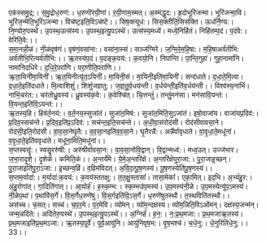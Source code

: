 

  
एक॑स्समु॒द्र;। स॒मु॒द्रोध॒रुण॑:। ध॒रुणॊ॑रयी॒णां। र॒यी॒णाम॒स्मत्। अ॒स्मद्धृ॒द:। हृ॒दोभूरि॑जन्मा। भूरि॑जन्मा॒वि। भूरि॑ज॒न्मेति॒भूरि॑ऽजन्मा। विच॑ष्ट॒इति॒विऽच॑ष्टे।। सिष॒क्त्यूध॑:। सिस॒क्तीति॒सिस॑क्ति। ऊध॑र्नि॒ण्य:। नि॒ण्योरु॒पस्थे॑। उ॒पस्थ॒उत्स॑स्य। उ॒पस्थ॒इत्यु॒पऽस्थे॑। उत्स॑स्य॒मध्ये॑। मध्ये॒निहि॑तं। निहि॑तम्प॒दं। प॒दंवे:। वेरिति॒वे:।।  
स॒मा॒नन्नी॒ळं। नी॒ळंवृष॑णं। वृष॑णं॒वसा॑ना:। वसा॑ना॒स्सं। सञ्ज॑ग्मिरे। ज॒ग्मि॒रे॒म॒हि॒षा:। म॒हि॒षाअर्व॑तीभि: अर्व॑तीभि॒रित्यर्व॑तीभि:।। ऋ॒तस्य॑प॒दं। प॒दङ्क॒वय॑:। क॒वयो॒नि। निपा॑न्ति। पा॒न्ति॒गुहा॑। गुहा॒नामा॑नि। नामा॑निदधिरे। द॒धि॒रे॒परा॑णि। परा॒णीति॒परा॑णि।।  
ऋ॒ता॒यिनी॑मा॒यिनी॑। ऋ॒त॒यिनीत्यृ॑त॒ऽयिनी॑। मा॒यिनी॒सं। मा॒यिनी॒इति॑मा॒यिनी॑। सन्द॑धाते। द॒धा॒ते॒मि॒त्वा। द॒धा॒ते॒इति॑दधाते। मि॒त्वाशिशुं॑। शिशुं॑जज्ञतु:। ज॒ज्ञ॒तु॒र्व॒धय॑न्ती। व॒र्धय॑न्ती॒इति॑व॒र्धय॑न्ती।। विश्व॑स्य॒नाभिं॑। नाभिं॒चर॑त:। चर॑तोध्रु॒वस्य॑। ध्रु॒वस्य॑क॒वे:। क॒वेश्चि॑त्। चि॒त्तन्तुं॑। तन्तुं॒मन॑सा। मन॑सावि॒यन्त॑:। वि॒यन्त॒इति॑वि॒ऽयन्त॑:।।  
ऋ॒तस्य॒हि। हिव॑र्त॒नय॑:। व॒र्त॒नय॒स्सुजा॑तं। सुजा॑त॒मिष॑:। सुजा॑त॒मिति॒सुऽजा॑तं। इषो॒वाजा॑य। वाजा॑यप्र॒दिव॑:। प्र॒दिव॒स्सच॑न्ते। प्र॒दिव॒इति॑प्र॒ऽदिव॑:। सच॑न्त॒इति॒सच॑न्ते।। अ॒धी॒वा॒संरोद॑सी। रोद॑सीवावसा॒ने। रोद॑सी॒इति॒रोद॑सी। वा॒व॒सा॒नेघृ॒तै:। व॒व॒सा॒नइति॑व॒व॒सा॒ने। घृ॒तैरन्नै॑:। अन्नै॑र्वावृधाते। वा॒वृ॒धा॒ते॒मधू॑नां। व॒वृ॒धा॒ते॒इति॑ववृधाते। मधू॑ना॒मिति॒मधू॑नां।।  
स॒प्तस्वसॄ॑:। स्वसॄ॒॒ररु॑षी:। अरु॑षीर्वावसा॒न:। वा॒व॒सा॒नोवि॒द्वान्। वि॒द्वान्मध्व॑:। मध्व॒उत्। उज्ज॑भार। ज॒भा॒रादृ॒शे। दृ॒शेकं। कमिति॒कं।। अ॒न्तर्ये॑मे। ये॒मे॒अ॒न्तरि॑क्षे। अ॒न्तरि॑क्षेपुरा॒जा:। पु॒रा॒जाइ॒च्छन्। पु॒रा॒जाइति॑पु॒रा॒ऽजा:। इ॒च्छन्व॒व्रिं। व॒व्रिम॑विदत्। अ॒वि॒द॒त्पू॒ष॒णस्य॑। पू॒ष॒णस्येति॑पू॒ष॒णस्य॑।।  
स॒प्तम॒र्यादा॑:। म॒र्यादा॑:क॒वय॑:। क॒वय॑स्ततक्षु:। त॒त॒क्षु॒स्तासां॑। तासा॒मेकां॑। एका॒मित्। इद॒भि। अ॒भ्यं॑हु॒र:। अं॒हु॒रोगा॑त्। गा॒दिति॑गात्।। आ॒योर्ह॑। ह॒स्क॒म्भ:। स्क॒म्भउ॑प॒मस्य॑। उ॒प॒मस्य॑नी॒ळे। उ॒प॒मस्येत्यु॑प॒ऽमस्य॑। नी॒ळेप॒थां। प॒थांवि॑स॒र्गे। वि॒स॒र्गेध॒रुणे॑षु। वि॒स॒र्गइति॑वि॒ऽस॒र्गे। ध॒रुणे॑षुतस्थौ। त॒स्थविति॑तस्थौ।।  
अस॑च्च। च॒सत्। सच्च॑। च॒प॒र॒मे। प॒र॒मेवि। व्यो॑मन्। व्यो॑म॒न्दक्ष॑स्य। व्यो॑म॒न्निति॒विऽओ॑मन्। दक्ष॑स्य॒जन्म॑न्। जन्म॒न्नदि॑ते:। अदि॑तेरु॒पस्थे॑। उ॒पस्थ॒इत्यु॒पऽस्थे॑।। अ॒ग्निर्ह॑। ह॒न॒:। न॒:प्र॒थ॒मजा:। प्र॒थ॒मजाऋ॒तस्य॑। प्र॒थ॒मजाइति॑प्र॒थ॒मऽजा:। ऋ॒तस्य॒पूर्वे॑। पूर्व॒आयु॑नि। आयु॑निवृष॒भ:। वृ॒ष॒भश्च॑। च॒धे॒नु:। धे॒नुरिति॑धे॒नु:।। 33।।  
